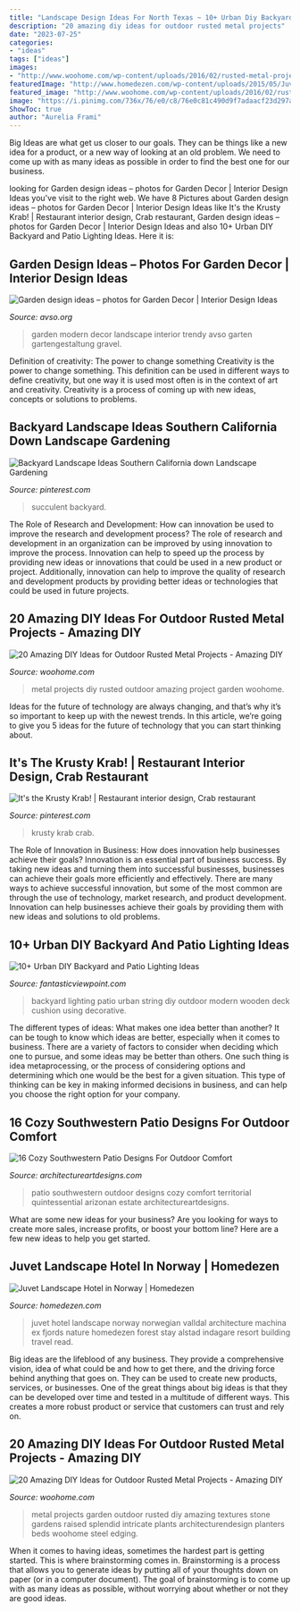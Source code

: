 ```yaml
---
title: "Landscape Design Ideas For North Texas ~ 10+ Urban Diy Backyard And Patio Lighting Ideas"
description: "20 amazing diy ideas for outdoor rusted metal projects"
date: "2023-07-25"
categories:
- "ideas"
tags: ["ideas"]
images:
- "http://www.woohome.com/wp-content/uploads/2016/02/rusted-metal-projects-woohome-9-3.jpg"
featuredImage: "http://www.homedezen.com/wp-content/uploads/2015/05/Juvet-Landscape-Hotel-06.jpg"
featured_image: "http://www.woohome.com/wp-content/uploads/2016/02/rusted-metal-projects-woohome-9-3.jpg"
image: "https://i.pinimg.com/736x/76/e0/c8/76e0c81c490d9f7adaacf23d297ac74b--crab-restaurant-in-the-middle.jpg"
ShowToc: true
author: "Aurelia Frami"
---
```



Big Ideas are what get us closer to our goals. They can be things like a new idea for a product, or a new way of looking at an old problem. We need to come up with as many ideas as possible in order to find the best one for our business.

	

		
looking for Garden design ideas – photos for Garden Decor | Interior Design Ideas you've visit to the right web. We have 8 Pictures about Garden design ideas – photos for Garden Decor | Interior Design Ideas like It&#039;s the Krusty Krab! | Restaurant interior design, Crab restaurant, Garden design ideas – photos for Garden Decor | Interior Design Ideas and also 10+ Urban DIY Backyard and Patio Lighting Ideas. Here it is:
		
    
## Garden Design Ideas – Photos For Garden Decor | Interior Design Ideas

<img loading=lazy src="http://www.avso.org/wp-content/uploads/2014/11/garden-design-ideas-photos-for-garden-decor-1415699180.jpg" onerror="this.onerror=null;this.src='https://tse3.mm.bing.net/th?id=OIP.0lhPYSelw8ca63hxsNxl4AHaLG&amp;pid=15.1';" alt="Garden design ideas – photos for Garden Decor | Interior Design Ideas">

_Source: avso.org_

>garden modern decor landscape interior trendy avso garten gartengestaltung gravel. 

	

Definition of creativity: The power to change something
Creativity is the power to change something. This definition can be used in different ways to define creativity, but one way it is used most often is in the context of art and creativity. Creativity is a process of coming up with new ideas, concepts or solutions to problems.

    
## Backyard Landscape Ideas Southern California Down Landscape Gardening

<img loading=lazy src="https://i.pinimg.com/736x/e9/92/50/e992509893d40a17e29e0b2694285c42.jpg" onerror="this.onerror=null;this.src='https://tse4.mm.bing.net/th?id=OIP.d1BaGvRCzER6p0CX4xlTwAHaKN&amp;pid=15.1';" alt="Backyard Landscape Ideas Southern California down Landscape Gardening">

_Source: pinterest.com_

>succulent backyard. 

	

The Role of Research and Development: How can innovation be used to improve the research and development process?
The role of research and development in an organization can be improved by using innovation to improve the process. Innovation can help to speed up the process by providing new ideas or innovations that could be used in a new product or project. Additionally, innovation can help to improve the quality of research and development products by providing better ideas or technologies that could be used in future projects.

    
## 20 Amazing DIY Ideas For Outdoor Rusted Metal Projects - Amazing DIY

<img loading=lazy src="http://www.woohome.com/wp-content/uploads/2016/02/rusted-metal-projects-woohome-7.jpg" onerror="this.onerror=null;this.src='https://tse1.mm.bing.net/th?id=OIP.e9tP5B6XxzQZSQrKOMnEmwHaFj&amp;pid=15.1';" alt="20 Amazing DIY Ideas for Outdoor Rusted Metal Projects - Amazing DIY">

_Source: woohome.com_

>metal projects diy rusted outdoor amazing project garden woohome. 

	

Ideas for the future of technology are always changing, and that’s why it’s so important to keep up with the newest trends. In this article, we’re going to give you 5 ideas for the future of technology that you can start thinking about.

    
## It&#039;s The Krusty Krab! | Restaurant Interior Design, Crab Restaurant

<img loading=lazy src="https://i.pinimg.com/736x/76/e0/c8/76e0c81c490d9f7adaacf23d297ac74b--crab-restaurant-in-the-middle.jpg" onerror="this.onerror=null;this.src='https://tse1.mm.bing.net/th?id=OIP.6L85J7etO0uarJbP8M1bMAHaKm&amp;pid=15.1';" alt="It&#039;s the Krusty Krab! | Restaurant interior design, Crab restaurant">

_Source: pinterest.com_

>krusty krab crab. 

	

The Role of Innovation in Business: How does innovation help businesses achieve their goals?
Innovation is an essential part of business success. By taking new ideas and turning them into successful businesses, businesses can achieve their goals more efficiently and effectively. There are many ways to achieve successful innovation, but some of the most common are through the use of technology, market research, and product development. Innovation can help businesses achieve their goals by providing them with new ideas and solutions to old problems.

    
## 10+ Urban DIY Backyard And Patio Lighting Ideas

<img loading=lazy src="http://www.fantasticviewpoint.com/wp-content/uploads/2016/09/Modern-Backyard-Ideas-with-Wooden-Deck-Using-Decorative-Outdoor-String-Lighting-and-Green-Cushion-634x422.jpg" onerror="this.onerror=null;this.src='https://tse3.mm.bing.net/th?id=OIP.fHz41Y-V9Ir1If7PDaZaCAHaE7&amp;pid=15.1';" alt="10+ Urban DIY Backyard and Patio Lighting Ideas">

_Source: fantasticviewpoint.com_

>backyard lighting patio urban string diy outdoor modern wooden deck cushion using decorative. 

	

The different types of ideas: What makes one idea better than another?
It can be tough to know which ideas are better, especially when it comes to business. There are a variety of factors to consider when deciding which one to pursue, and some ideas may be better than others. One such thing is idea metaprocessing, or the process of considering options and determining which one would be the best for a given situation. This type of thinking can be key in making informed decisions in business, and can help you choose the right option for your company.

    
## 16 Cozy Southwestern Patio Designs For Outdoor Comfort

<img loading=lazy src="https://www.architectureartdesigns.com/wp-content/uploads/2016/04/16-Cozy-Southwestern-Patio-Designs-For-Outdoor-Comfort-4.jpg" onerror="this.onerror=null;this.src='https://tse1.mm.bing.net/th?id=OIP.caSoDbnnuM34PtgBY9MxOQHaE7&amp;pid=15.1';" alt="16 Cozy Southwestern Patio Designs For Outdoor Comfort">

_Source: architectureartdesigns.com_

>patio southwestern outdoor designs cozy comfort territorial quintessential arizonan estate architectureartdesigns. 

	

What are some new ideas for your business?
Are you looking for ways to create more sales, increase profits, or boost your bottom line? Here are a few new ideas to help you get started.

    
## Juvet Landscape Hotel In Norway | Homedezen

<img loading=lazy src="http://www.homedezen.com/wp-content/uploads/2015/05/Juvet-Landscape-Hotel-06.jpg" onerror="this.onerror=null;this.src='https://tse1.mm.bing.net/th?id=OIP.gc1x68mCKAQMOllV3gsHIQHaE9&amp;pid=15.1';" alt="Juvet Landscape Hotel in Norway | Homedezen">

_Source: homedezen.com_

>juvet hotel landscape norway norwegian valldal architecture machina ex fjords nature homedezen forest stay alstad indagare resort building travel read. 

	

Big ideas are the lifeblood of any business. They provide a comprehensive vision, idea of what could be and how to get there, and the driving force behind anything that goes on. They can be used to create new products, services, or businesses. One of the great things about big ideas is that they can be developed over time and tested in a multitude of different ways. This creates a more robust product or service that customers can trust and rely on.

    
## 20 Amazing DIY Ideas For Outdoor Rusted Metal Projects - Amazing DIY

<img loading=lazy src="http://www.woohome.com/wp-content/uploads/2016/02/rusted-metal-projects-woohome-9-3.jpg" onerror="this.onerror=null;this.src='https://tse2.mm.bing.net/th?id=OIP.W7S7Cq4jUGVHeGkNcOWzlAHaKf&amp;pid=15.1';" alt="20 Amazing DIY Ideas for Outdoor Rusted Metal Projects - Amazing DIY">

_Source: woohome.com_

>metal projects garden outdoor rusted diy amazing textures stone gardens raised splendid intricate plants architecturendesign planters beds woohome steel edging. 

	

When it comes to having ideas, sometimes the hardest part is getting started. This is where brainstorming comes in. Brainstorming is a process that allows you to generate ideas by putting all of your thoughts down on paper (or in a computer document). The goal of brainstorming is to come up with as many ideas as possible, without worrying about whether or not they are good ideas.

